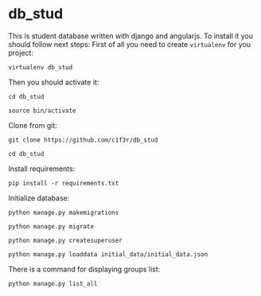 # db_stud
This is student database written with django and angularjs.
To install it you should follow next steps:
First of all you need to create `virtualenv` for you project:

`virtualenv db_stud`

Then you should activate it:

`cd db_stud`

`source bin/activate`

Clone from git:

`git clone https://github.com/c1f3r/db_stud`

`cd db_stud`

Install requirements:

`pip install -r requirements.txt`

Initialize database:

`python manage.py makemigrations`

`python manage.py migrate`

`python manage.py createsuperuser`

`python manage.py loaddata initial_data/initial_data.json`


There is a command for displaying groups list:

`python manage.py list_all`
